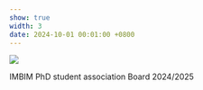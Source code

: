 ```yaml
---
show: true
width: 3
date: 2024-10-01 00:01:00 +0800
---
```

<div>
    <img data-src="{{ '/assets/images/photos/IPhA_board2024.jpg' | relative_url }}" class="lazy w-100 rounded" src="{{ '/assets/images/photos/IPhA_board2024.jpg' | relative_url }}">
  <div class="card-body">
    <p class="card-text">
      IMBIM PhD student association Board 2024/2025
    </p>
  </div>
</div>
